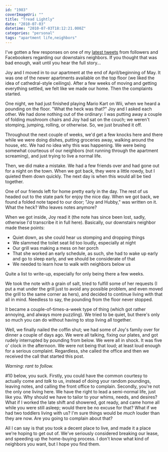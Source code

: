 ```yaml
---
id: "1983"
coverImageUri: ""
title: "Tread Lightly"
date: "2010-07-03"
datetime: "2010-07-03T18:12:21.000Z"
categories: "personal"
tags: "apartment life,neighbors"
---
```


I've gotten a few responses on one of my [latest tweets](http://twitter.com/brandonmartinez/status/17414443136 "Twitter: brandonmartinez's tweet") from followers and Facebookers regarding our downstairs neighbors. If you thought that was bad enough, wait until you hear the full story…

Joy and I moved in to our apartment at the end of April/beginning of May. It was one of the newer apartments available on the top floor (we liked the idea of cathedral-style ceilings). After a few weeks of moving and getting everything settled, we felt like we made our home. Then the complaints started.

One night, we had just finished playing Mario Kart on Wii, when we heard a pounding on the floor. "What the heck was that?" Joy and I asked each other. We had done nothing out of the ordinary: I was putting away a couple of folding mushroom chairs and Joy had sat on the couch; we weren't stomping, jumping, rolling, or otherwise. So, we just brushed it off.

Throughout the next couple of weeks, we'd get a few knocks here and there while we were doing dishes, putting groceries away, walking around the house, etc. We had no idea why this was happening. We were being somewhat courteous of our neighbors (not running through the apartment screaming), and just trying to live a normal life.

Then, we did make a mistake. We had a few friends over and had gone out for a night on the town. When we got back, they were a little rowdy, but I quieted them down quickly. The next day is when this would all be tied together.

One of our friends left for home pretty early in the day. The rest of us headed out to the state park for enjoy the nice day. When we got back, we found a folded note taped to our door; "Joy and Hubby," was written on it. What the heck? Who leaves notes anymore?

When we got inside, Joy read it (the note has since been lost, sadly, otherwise I'd transcribe it in full here). Basically, our downstairs neighbor made these points:

- Quiet down, as she could hear us stomping and dropping things
- We slammed the toilet seat lid too loudly, especially at night
- Our grill was making a mess on her porch
- That she worked an early schedule, as such, she had to wake up early and go to sleep early, and we should be considerate of that
- We needed to learn how to walk with neighbors below us

Quite a list to write-up, especially for only being there a few weeks.

We took the note with a grain of salt, tried to fulfill some of her requests (I put a mat under the grill just to avoid any possible problem, and even moved the grill to the same corner as hers), and decided to continue living with that all in mind. Needless to say, the pounding from the floor never stopped.

It became a couple-of-times-a-week type of thing (which got rather annoying, and always more puzzling). We tried to be quiet, but there's only so much you can do without having to stop living all together.

Well, we finally nailed the coffin shut; we had some of Joy's family over for dinner a couple of days ago. We were all talking, fixing our plates, and got rudely interrupted by pounding from below. We were all in shock. It was five o' clock in the afternoon. We were not being that loud; at least loud enough for a serious complaint. Regardless, she called the office and then we received the call that started this post.

_Warning: rant to follow._

#10 below, you suck. Firstly, you could have the common courtesy to actually come and _talk_ to us, instead of doing your random poundings, leaving notes, and calling the front office to complain. Secondly, you're not the only one living here. We have the right to lead a semi-normal life, just like you. Why should we have to tailor to your whims, needs, and desires? What if I worked the late shift and showered, got ready, and came home all while you were still asleep; would there be no excuse for that? What if we had two toddlers living with us? I'm sure things would be _much_ louder than they are now. Are you going to complain about that?

All I can say is that you took a decent place to live, and made it a place we're hoping to get out of. We've seriously considered breaking our lease, and speeding up the home-buying process. I don't know what kind of neighbors you want, but I hope you find them.
